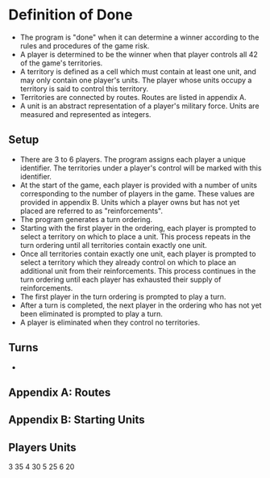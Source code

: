 # Definition of Done
- The program is "done" when it can determine a winner according to the rules and procedures of the game risk.
- A player is determined to be the winner when that player controls all 42 of the game's territories.
- A territory is defined as a cell which must contain at least one unit, and may only contain one player's units. The player whose units occupy a territory is said to control this territory.
- Territories are connected by routes. Routes are listed in appendix A.
- A unit is an abstract representation of a player's military force. Units are measured and represented as integers.

## Setup
- There are 3 to 6 players. The program assigns each player a unique identifier. The territories under a player's control will be marked with this identifier. 
- At the start of the game, each player is provided with a number of units corresponding to the number of players in the game. These values are provided in appendix B. Units which a player owns but has not yet placed are referred to as "reinforcements".
- The program generates a turn ordering.
- Starting with the first player in the ordering, each player is prompted to select a territory on which to place a unit. This process repeats in the turn ordering until all territories contain exactly one unit. 
- Once all territories contain exactly one unit, each player is prompted to select a territory which they already control on which to place an additional unit from their reinforcements. This process continues in the turn ordering until each player has exhausted their supply of reinforcements. 
- The first player in the turn ordering is prompted to play a turn.
- After a turn is completed, the next player in the ordering who has not yet been eliminated is prompted to play a turn.
- A player is eliminated when they control no territories.

## Turns
- 

## Appendix A: Routes

## Appendix B: Starting Units
Players    Units
----------------
3	35
4	30
5	25
6	20
